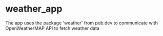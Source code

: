 # weather_app

The app uses the package 'weather' from pub.dev to communicate with OpenWeatherMAP API to fetch weather data 
